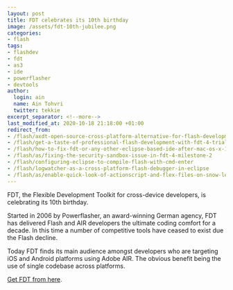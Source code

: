 ```yaml
---
layout: post
title: FDT celebrates its 10th birthday
image: /assets/fdt-10th-jubilee.png
categories:
- flash
tags:
- flashdev
- fdt
- as3
- ide
- powerflasher
- devtools
author:
  login: ain
  name: Ain Tohvri
  twitter: tekkie
excerpt_separator: <!--more-->
last_modified_at: 2020-10-18 21:18:00 +01:00
redirect_from:
- /flash/axdt-open-source-cross-platform-alternative-for-flash-development
- /flash/get-a-taste-of-professional-flash-development-with-fdt-4-trial
- /flash/how-to-fix-fdt-or-any-other-eclipse-based-ide-after-mac-os-x-10-6-3-upgrade
- /flash/as/fixing-the-security-sandbox-issue-in-fdt-4-milestone-2
- /flash/configuring-eclipse-to-compile-flash-with-cmd-enter
- /flash/logwatcher-as-a-cross-platform-flash-debugger-in-eclipse
- /flash/as/enable-quick-look-of-actionscript-and-flex-files-on-snow-leopard
---
```

FDT, the Flexible Development Toolkit for cross-device developers, is celebrating its 10th birthday.<!--more-->

Started in 2006 by Powerflasher, an award-winning German agency, FDT has delivered Flash and AIR developers the ultimate coding comfort for a decade. In this time a number of competitive tools have ceased to exist due the Flash decline.

Today FDT finds its main audience amongst developers who are targeting iOS and Android platforms using Adobe AIR. The obvious benefit being the use of single codebase across platforms.

[Get FDT from here](https://fdt.powerflasher.com).
